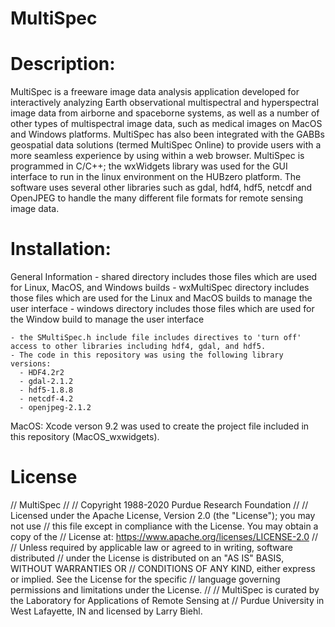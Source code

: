 # MultiSpec

# Description: 
MultiSpec is a freeware image data analysis application developed for interactively analyzing Earth observational multispectral and hyperspectral image data from airborne and spaceborne systems, as well as a number of other types of multispectral image data, such as medical images on MacOS and Windows platforms. MultiSpec has also been integrated with the GABBs geospatial data solutions (termed MultiSpec Online) to provide users with a more seamless experience by using within a web browser. MultiSpec is programmed in C/C++; the wxWidgets library was used for the GUI interface to run in the linux environment on the HUBzero platform. The software uses several other libraries such as gdal, hdf4, hdf5, netcdf and OpenJPEG to handle the many different file formats for remote sensing image data. 
# Installation:
  General Information
    - shared directory includes those files which are used for Linux, MacOS, and Windows builds
    - wxMultiSpec directory includes those files which are used for the Linux and MacOS builds to manage the user interface
    - windows directory includes those files which are used for the Window build to manage the user interface
    
    - the SMultiSpec.h include file includes directives to 'turn off' access to other libraries including hdf4, gdal, and hdf5.
    - The code in this repository was using the following library versions:
      - HDF4.2r2
      - gdal-2.1.2
      - hdf5-1.8.8
      - netcdf-4.2
      - openjpeg-2.1.2
  
  MacOS: Xcode verson 9.2 was used to create the project file included in this repository (MacOS_wxwidgets). 

# License

//                                     MultiSpec
//
//                   Copyright 1988-2020 Purdue Research Foundation
//
// Licensed under the Apache License, Version 2.0 (the "License"); you may not use
// this file except in compliance with the License. You may obtain a copy of the
// License at:  https://www.apache.org/licenses/LICENSE-2.0
//
// Unless required by applicable law or agreed to in writing, software distributed
// under the License is distributed on an "AS IS" BASIS, WITHOUT WARRANTIES OR
// CONDITIONS OF ANY KIND, either express or implied. See the License for the specific
// language governing permissions and limitations under the License.
//
// MultiSpec is curated by the Laboratory for Applications of Remote Sensing at
// Purdue University in West Lafayette, IN and licensed by Larry Biehl.

